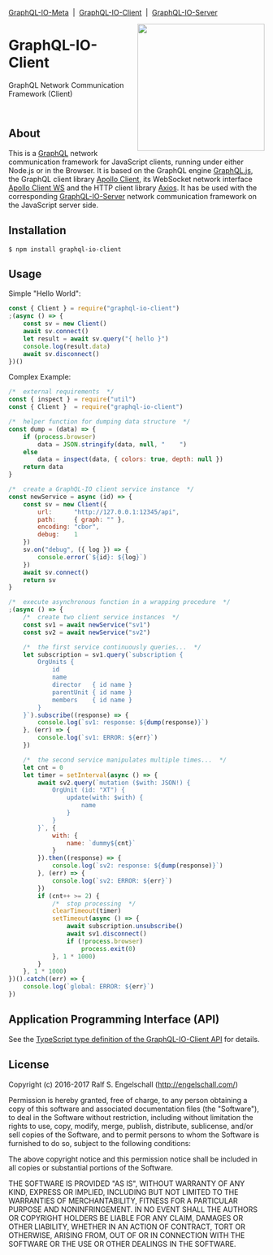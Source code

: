 
[GraphQL-IO-Meta](https://github.com/rse/graphql-io) &nbsp;|&nbsp;
[GraphQL-IO-Client](https://github.com/rse/graphql-io-client) &nbsp;|&nbsp;
[GraphQL-IO-Server](https://github.com/rse/graphql-io-server)

<img src="https://rawgit.com/rse/graphql-io/master/graphql-io.svg" width="250" align="right" alt=""/>

GraphQL-IO-Client
=================

GraphQL Network Communication Framework (Client)

<p/>
<img src="https://nodei.co/npm/graphql-io-client.png?downloads=true&stars=true" alt=""/>

<p/>
<img src="https://david-dm.org/rse/graphql-io-client.png" alt=""/>

About
-----

This is a [GraphQL](http://graphql.org/) network communication framework for
JavaScript clients, running under either Node.js or in the Browser.
It is based on the GraphQL engine [GraphQL.js](http://graphql.org/graphql-js/), the
GraphQL client library [Apollo Client](https://github.com/apollographql/apollo-client), its
WebSocket network interface [Apollo Client WS](https://github.com/rse/apollo-client-ws)
and the HTTP client library [Axios](https://github.com/mzabriskie/axios). It has be used
with the corresponding [GraphQL-IO-Server](https://github.com/rse/graphql-io-server)
network communication framework on the JavaScript server side.

Installation
------------

```shell
$ npm install graphql-io-client
```

Usage
-----

Simple "Hello World":

```js
const { Client } = require("graphql-io-client")
;(async () => {
    const sv = new Client()
    await sv.connect()
    let result = await sv.query("{ hello }")
    console.log(result.data)
    await sv.disconnect()
})()
```

Complex Example:

```js
/*  external requirements  */
const { inspect } = require("util")
const { Client }  = require("graphql-io-client")

/*  helper function for dumping data structure  */
const dump = (data) => {
    if (process.browser)
        data = JSON.stringify(data, null, "    ")
    else
        data = inspect(data, { colors: true, depth: null })
    return data
}

/*  create a GraphQL-IO client service instance  */
const newService = async (id) => {
    const sv = new Client({
        url:      "http://127.0.0.1:12345/api",
        path:     { graph: "" },
        encoding: "cbor",
        debug:    1
    })
    sv.on("debug", ({ log }) => {
        console.error(`${id}: ${log}`)
    })
    await sv.connect()
    return sv
}

/*  execute asynchronous function in a wrapping procedure  */
;(async () => {
    /*  create two client service instances  */
    const sv1 = await newService("sv1")
    const sv2 = await newService("sv2")

    /*  the first service continuously queries...  */
    let subscription = sv1.query(`subscription {
        OrgUnits {
            id
            name
            director   { id name }
            parentUnit { id name }
            members    { id name }
        }
    }`).subscribe((response) => {
        console.log(`sv1: response: ${dump(response)}`)
    }, (err) => {
        console.log(`sv1: ERROR: ${err}`)
    })

    /*  the second service manipulates multiple times...  */
    let cnt = 0
    let timer = setInterval(async () => {
        await sv2.query(`mutation ($with: JSON!) {
            OrgUnit (id: "XT") {
                update(with: $with) {
                    name
                }
            }
        }`, {
            with: {
                name: `dummy${cnt}`
            }
        }).then((response) => {
            console.log(`sv2: response: ${dump(response)}`)
        }, (err) => {
            console.log(`sv2: ERROR: ${err}`)
        })
        if (cnt++ >= 2) {
            /*  stop processing  */
            clearTimeout(timer)
            setTimeout(async () => {
                await subscription.unsubscribe()
                await sv1.disconnect()
                if (!process.browser)
                    process.exit(0)
            }, 1 * 1000)
        }
    }, 1 * 1000)
})().catch((err) => {
    console.log(`global: ERROR: ${err}`)
})
```

Application Programming Interface (API)
---------------------------------------

See the [TypeScript type definition of the GraphQL-IO-Client API](src/graphql-io.d.ts) for details.

License
-------

Copyright (c) 2016-2017 Ralf S. Engelschall (http://engelschall.com/)

Permission is hereby granted, free of charge, to any person obtaining
a copy of this software and associated documentation files (the
"Software"), to deal in the Software without restriction, including
without limitation the rights to use, copy, modify, merge, publish,
distribute, sublicense, and/or sell copies of the Software, and to
permit persons to whom the Software is furnished to do so, subject to
the following conditions:

The above copyright notice and this permission notice shall be included
in all copies or substantial portions of the Software.

THE SOFTWARE IS PROVIDED "AS IS", WITHOUT WARRANTY OF ANY KIND,
EXPRESS OR IMPLIED, INCLUDING BUT NOT LIMITED TO THE WARRANTIES OF
MERCHANTABILITY, FITNESS FOR A PARTICULAR PURPOSE AND NONINFRINGEMENT.
IN NO EVENT SHALL THE AUTHORS OR COPYRIGHT HOLDERS BE LIABLE FOR ANY
CLAIM, DAMAGES OR OTHER LIABILITY, WHETHER IN AN ACTION OF CONTRACT,
TORT OR OTHERWISE, ARISING FROM, OUT OF OR IN CONNECTION WITH THE
SOFTWARE OR THE USE OR OTHER DEALINGS IN THE SOFTWARE.

